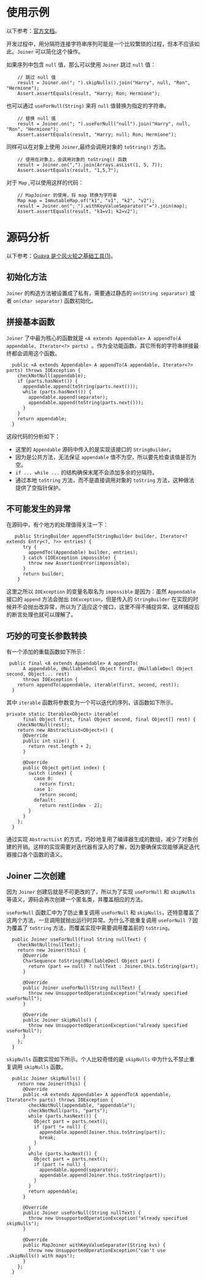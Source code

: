 # 使用示例
以下参考：[官方文档](https://github.com/google/guava/wiki/StringsExplained#joiner)。

开发过程中，用分隔符连接字符串序列可能是一个比较繁琐的过程，但本不应该如此。`Joiner` 可以简化这个操作。

如果序列中包含 `null` 值，那么可以使用 `Joiner` 跳过 `null` 值： 
```
    // 跳过 null 值
    result = Joiner.on("; ").skipNulls().join("Harry", null, "Ron", "Hermione");
    Assert.assertEquals(result, "Harry; Ron; Hermione");
```

也可以通过 `useForNull(String)` 来将 `null` 值替换为指定的字符串。
```
    // 替换 null 值
    result = Joiner.on("; ").useForNull("null").join("Harry", null, "Ron", "Hermione");
    Assert.assertEquals(result, "Harry; null; Ron; Hermione");
```

同样可以在对象上使用 `Joiner`,最终会调用对象的 `toString()` 方法。
```
    // 使用在对象上，会调用对象的 toString() 函数
    result = Joiner.on(",").join(Arrays.asList(1, 5, 7));
    Assert.assertEquals(result, "1,5,7");
```

对于 `Map` ,可以使用这样的代码：
```
    // MapJoiner 的使用，将 map 转换为字符串
    Map map = ImmutableMap.of("k1", "v1", "k2", "v2");
    result = Joiner.on("; ").withKeyValueSeparator("=").join(map);
    Assert.assertEquals(result, "k1=v1; k2=v2");
```

# 源码分析
以下参考：[Guava 是个风火轮之基础工具(1)](http://www.importnew.com/15221.html)。

## 初始化方法
`Joiner` 的构造方法被设置成了私有，需要通过静态的 `on(String separator)` 或者 `on(char separator)` 函数初始化。 

## 拼接基本函数
`Joiner` 了中最为核心的函数就是 `<A extends Appendable> A appendTo(A appendable, Iterator<?> parts) `。作为全功能函数，其它所有的字符串拼接最终都会调用这个函数。

```
  public <A extends Appendable> A appendTo(A appendable, Iterator<?> parts) throws IOException {
    checkNotNull(appendable);
    if (parts.hasNext()) {
      appendable.append(toString(parts.next()));
      while (parts.hasNext()) {
        appendable.append(separator);
        appendable.append(toString(parts.next()));
      }
    }
    return appendable;
  }
```

这段代码的分析如下：
* 这里的 `Appendable` 源码中传入的是实现该接口的 `StringBuilder`。
* 因为是公共方法，无法保证 `appendable` 值不为空，所以要先检查该值是否为空。
* `if ... while ...` 的结构确保末尾不会添加多余的分隔符。
* 通过本地 `toString` 方法，而不是直接调用对象的 `toString` 方法，这种做法提供了空指针保护。

##  不可能发生的异常
在源码中，有个地方的处理值得关注一下：
```
   public StringBuilder appendTo(StringBuilder builder, Iterator<? extends Entry<?, ?>> entries) {
      try {
        appendTo((Appendable) builder, entries);
      } catch (IOException impossible) {
        throw new AssertionError(impossible);
      }
      return builder;
    }
```

这里之所以 `IOException` 的变量名取名为 `impossible` 是因为：虽然 `Appendable` 接口的 `append` 方法会抛出 `IOException`，但是传入的 `StringBuilder` 在实现的时候并不会抛出改异常，所以为了适应这个接口，这里不得不捕捉异常。这样捕捉后的断言处理也就可以理解了。

## 巧妙的可变长参数转换
有一个添加的重载函数如下所示：
```
 public final <A extends Appendable> A appendTo(
      A appendable, @NullableDecl Object first, @NullableDecl Object second, Object... rest)
      throws IOException {
    return appendTo(appendable, iterable(first, second, rest));
  }
```

其中 `iterable` 函数将参数变为一个可以迭代的序列，该函数如下所示。
```
private static Iterable<Object> iterable(
      final Object first, final Object second, final Object[] rest) {
    checkNotNull(rest);
    return new AbstractList<Object>() {
      @Override
      public int size() {
        return rest.length + 2;
      }

      @Override
      public Object get(int index) {
        switch (index) {
          case 0:
            return first;
          case 1:
            return second;
          default:
            return rest[index - 2];
        }
      }
    };
  }
```

通过实现 `AbstractList` 的方式，巧妙地复用了编译器生成的数组，减少了对象创建的开销。这样的实现需要对迭代器有深入的了解，因为要确保实现能够满足迭代器接口各个函数的语义。

##  Joiner 二次创建
因为 `Joiner` 创建后就是不可更改的了，所以为了实现 `useForNull` 和 `skipNulls` 等语义，源码会再次创建一个匿名类，并覆盖相应的方法。 

`useForNull` 函数汇中为了防止重复调用 `useForNull` 和 `skipNulls`，还特意覆盖了这两个方法，一旦调用就抛出运行时异常。为什么不能重复调用 `useForNull` ？因为覆盖了 `toString` 方法，而覆盖实现中需要调用覆盖前的 `toString`。
```
  public Joiner useForNull(final String nullText) {
    checkNotNull(nullText);
    return new Joiner(this) {
      @Override
      CharSequence toString(@NullableDecl Object part) {
        return (part == null) ? nullText : Joiner.this.toString(part);
      }

      @Override
      public Joiner useForNull(String nullText) {
        throw new UnsupportedOperationException("already specified useForNull");
      }

      @Override
      public Joiner skipNulls() {
        throw new UnsupportedOperationException("already specified useForNull");
      }
    };
  }
```

`skipNulls` 函数实现如下所示。个人比较奇怪的是 `skipNulls` 中为什么不禁止重复调用 `skipNulls` 函数。
```
  public Joiner skipNulls() {
    return new Joiner(this) {
      @Override
      public <A extends Appendable> A appendTo(A appendable, Iterator<?> parts) throws IOException {
        checkNotNull(appendable, "appendable");
        checkNotNull(parts, "parts");
        while (parts.hasNext()) {
          Object part = parts.next();
          if (part != null) {
            appendable.append(Joiner.this.toString(part));
            break;
          }
        }
        while (parts.hasNext()) {
          Object part = parts.next();
          if (part != null) {
            appendable.append(separator);
            appendable.append(Joiner.this.toString(part));
          }
        }
        return appendable;
      }

      @Override
      public Joiner useForNull(String nullText) {
        throw new UnsupportedOperationException("already specified skipNulls");
      }

      @Override
      public MapJoiner withKeyValueSeparator(String kvs) {
        throw new UnsupportedOperationException("can't use .skipNulls() with maps");
      }
    };
  }
```



